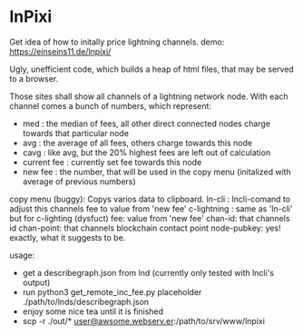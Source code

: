 # lnPixi
Get idea of how to initally price lightning channels.
demo: https://einseins11.de/lnpixi/

Ugly, unefficient code, which builds a heap of html files, that may be served to a browser.

Those sites shall show all channels of a lightning network node.
With each channel comes a bunch of numbers, which represent:
  - med : the median of fees, all other direct connected nodes charge towards that particular node
  - avg : the average of all fees, others charge towards this node
  - cavg : like avg, but the 20% highest fees are left out of calculation
  - current fee : currently set fee towards this node
  - new fee : the number, that will be used in the copy menu (initalized with average of previous numbers)

copy menu (buggy):
  Copys varios data to clipboard.
  ln-cli : lncli-comand to adjust this channels fee to value from 'new fee'
  c-lightning : same as 'ln-cli' but for c-lighting (dysfuct)
  fee: value from 'new fee'
  chan-id: that channels id
  chan-point: that channels blockchain contact point
  node-pubkey: yes! exactly, what it suggests to be.
  
  
  usage:
  - get a describegraph.json from lnd (currently only tested with lncli's output)
  - run python3 get_remote_inc_fee.py placeholder ./path/to/lnds/describegraph.json
  - enjoy some nice tea until it is finished
  - scp -r ./out/* user@awsome.webserv.er:/path/to/srv/www/lnpixi
